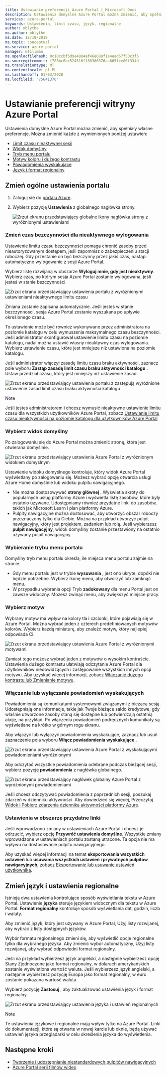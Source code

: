 ```yaml
---
title: Ustawianie preferencji Azure Portal | Microsoft Docs
description: Ustawienia domyślne Azure Portal można zmienić, aby spełniały własne preferencje. Ustawienia obejmują limit czasu sesji nieaktywnej, domyślny widok, Tryb menu, kontrast, motyw, powiadomienia i języki oraz formaty regionalne
services: azure-portal
keywords: Ustawienia, limit czasu, język, regionalne
author: mblythe
ms.author: mblythe
ms.date: 12/19/2019
ms.topic: conceptual
ms.service: azure-portal
manager: mtillman
ms.openlocfilehash: 0c18ccbf5d9e4884af46e088f1a4ead67f50c3f5
ms.sourcegitcommit: f788bc6bc524516f186386376ca6651ce80f334d
ms.translationtype: MT
ms.contentlocale: pl-PL
ms.lasthandoff: 01/03/2020
ms.locfileid: "75641370"
---
```

# <a name="set-your-azure-portal-preferences"></a>Ustawianie preferencji witryny Azure Portal

Ustawienia domyślne Azure Portal można zmienić, aby spełniały własne preferencje. Można zmienić każde z wymienionych poniżej ustawień:

* [Limit czasu nieaktywnej sesji](#change-the-idle-duration-for-inactive-sign-out)
* [Widok domyślny](#choose-your-default-view)
* [Tryb menu portalu](#choose-a-portal-menu-mode)
* [Motyw koloru i dużego kontrastu](#choose-a-theme)
* [Powiadomienia wyskakujące](#enable-or-disable-pop-up-notifications)
* [Język i format regionalny](#change-language-and-regional-settings)

## <a name="change-general-portal-settings"></a>Zmień ogólne ustawienia portalu

1. Zaloguj się do [portalu Azure](https://portal.azure.com).
2. Wybierz pozycję **Ustawienia** z globalnego nagłówka strony.

    ![Zrzut ekranu przedstawiający globalne ikony nagłówka strony z wyróżnionymi ustawieniami](./media/set-preferences/header-settings.png)

### <a name="change-the-idle-duration-for-inactive-sign-out"></a>Zmień czas bezczynności dla nieaktywnego wylogowania

Ustawienie limitu czasu bezczynności pomaga chronić zasoby przed nieautoryzowanym dostępem, jeśli zapomnisz o zabezpieczeniu stacji roboczej. Gdy przestanie on być bezczynny przez jakiś czas, nastąpi automatyczne wylogowanie z sesji Azure Portal.

Wybierz listę rozwijaną w obszarze **Wyloguj mnie, gdy jest nieaktywny**. Wybierz czas, po którym sesja Azure Portal zostanie wylogowana, jeśli jesteś w stanie bezczynności.

   ![Zrzut ekranu przedstawiający ustawienia portalu z wyróżnionymi ustawieniami nieaktywnego limitu czasu](./media/set-preferences/inactive-signout-user.png)

Zmiana zostanie zapisana automatycznie. Jeśli jesteś w stanie bezczynności, sesja Azure Portal zostanie wyszukana po upływie określonego czasu.

To ustawienie może być również wykonywane przez administratora na poziomie katalogu w celu wymuszenia maksymalnego czasu bezczynności. Jeśli administrator skonfigurował ustawienie limitu czasu na poziomie katalogu, nadal można ustawić własny nieaktywny czas wylogowania. Wybierz ustawienie czasu, które jest mniejsze niż ustawiona na poziomie katalogu.

Jeśli administrator włączył zasadę limitu czasu braku aktywności, zaznacz pole wyboru **Zastąp zasadę limit czasu braku aktywności katalogu** . Ustaw przedział czasu, który jest mniejszy niż ustawienie zasad.

   ![Zrzut ekranu przedstawiający ustawienia portalu z zastępują wyróżnione ustawienie zasad limit czasu braku aktywności katalogu](./media/set-preferences/inactive-signout-override.png)


> [!NOTE]
> Jeśli jesteś administratorem i chcesz wymusić nieaktywne ustawienie limitu czasu dla wszystkich użytkowników Azure Portal, zobacz [Ustawianie limitu czasu nieaktywności na poziomie katalogu dla użytkowników Azure Portal](admin-timeout.md)
>

### <a name="choose-your-default-view"></a>Wybierz widok domyślny 

Po zalogowaniu się do Azure Portal można zmienić stronę, która jest otwierana domyślnie.

   ![Zrzut ekranu przedstawiający ustawienia Azure Portal z wyróżnionym widokiem domyślnym](./media/set-preferences/default-view.png)

Ustawienie widoku domyślnego kontroluje, który widok Azure Portal wyświetlany po zalogowaniu się. Możesz wybrać opcję otwarcia usługi Azure Home domyślnie lub widoku pulpitu nawigacyjnego.

* Nie można dostosowywać **strony głównej** .  Wyświetla skróty do popularnych usług platformy Azure i wyświetla listę zasobów, które były ostatnio używane. Udostępniamy również przydatne linki do zasobów, takich jak Microsoft Learn i plan platformy Azure.
* Pulpity nawigacyjne można dostosować, aby utworzyć obszar roboczy przeznaczony tylko dla Ciebie. Można na przykład utworzyć pulpit nawigacyjny, który jest projektem, zadaniem lub rolą. Jeśli wybierzesz **pulpit nawigacyjny**, widok domyślny zostanie przestawiony na ostatnio używany pulpit nawigacyjny.

### <a name="choose-a-portal-menu-mode"></a>Wybieranie trybu menu portalu

Domyślny tryb menu portalu określa, ile miejsca menu portalu zajmie na stronie.

* Gdy menu portalu jest w trybie **wysuwania** , jest ono ukryte, dopóki nie będzie potrzebne. Wybierz ikonę menu, aby otworzyć lub zamknąć menu.
* W przypadku wybrania opcji Tryb **zadokowany** dla menu Portal jest on zawsze widoczny. Możesz zwinąć menu, aby zwiększyć miejsce pracy. 

### <a name="choose-a-theme"></a>Wybierz motyw

Wybrany motyw ma wpływ na kolory tła i czcionki, które pojawiają się w Azure Portal. Można wybrać jeden z czterech predefiniowanych motywów kolorów. Wybierz każdą miniaturę, aby znaleźć motyw, który najlepiej odpowiada Ci.

   ![Zrzut ekranu przedstawiający ustawienia Azure Portal z wyróżnionymi motywami](./media/set-preferences/theme.png)

Zamiast tego możesz wybrać jeden z motywów o wysokim kontraście. Ustawienia dużego kontrastu ułatwiają odczytanie Azure Portal dla użytkowników niedowidzących i zastępowanie wszystkich innych opcji motywu. Aby uzyskać więcej informacji, zobacz [Włączanie dużego kontrastu lub Zmienianie motywu](azure-portal-change-theme-high-contrast.md).

### <a name="enable-or-disable-pop-up-notifications"></a>Włączanie lub wyłączanie powiadomień wyskakujących

Powiadomienia są komunikatami systemowymi związanymi z bieżącą sesją. Udostępniają one informacje, takie jak Twoje bieżące saldo kredytowe, gdy właśnie utworzone zasoby staną się dostępne lub potwierdzają ostatnią akcję, na przykład. Po włączeniu powiadomień podręcznych komunikaty są wyświetlane na krótko w górnym rogu ekranu. 

Aby włączyć lub wyłączyć powiadomienia wyskakujące, zaznacz lub usuń zaznaczenie pola wyboru **Włącz powiadomienia wyskakujące** .

   ![Zrzut ekranu przedstawiający ustawienia Azure Portal z wyskakującymi powiadomieniami wyróżnionymi](./media/set-preferences/popup-notifications.png)

Aby odczytać wszystkie powiadomienia odebrane podczas bieżącej sesji, wybierz pozycję **powiadomienia** z nagłówka globalnego.

   ![Zrzut ekranu przedstawiający nagłówek globalny Azure Portal z wyróżnionymi powiadomieniami](./media/set-preferences/read-notifications.png)

Jeśli chcesz odczytywać powiadomienia z poprzednich sesji, poszukaj zdarzeń w dzienniku aktywności. Aby dowiedzieć się więcej, Przeczytaj [Widok i Pobierz zdarzenia dziennika aktywności platformy Azure](/azure/azure-monitor/platform/activity-log-view).

### <a name="settings-under-useful-links"></a>Ustawienia w obszarze przydatne linki

Jeśli wprowadzono zmiany w ustawieniach Azure Portal i chcesz je odrzucić, wybierz opcję **Przywróć ustawienia domyślne**. Wszystkie zmiany wprowadzone w ustawieniach portalu zostaną utracone. Ta opcja nie ma wpływu na dostosowanie pulpitu nawigacyjnego.

Aby uzyskać więcej informacji na temat **eksportowania wszystkich ustawień** lub **usuwania wszystkich ustawień i prywatnych pulpitów nawigacyjnych**, zobacz [Eksportowanie lub usuwanie ustawień użytkownika](azure-portal-export-delete-settings.md).

## <a name="change-language-and-regional-settings"></a>Zmień język i ustawienia regionalne

Istnieją dwa ustawienia kontrolujące sposób wyświetlania tekstu w Azure Portal. Ustawienie **języka** steruje językiem widocznym dla tekstu w Azure Portal. **Format regionalny** kontroluje sposób wyświetlania dat, godzin, liczb i waluty.

Aby zmienić język, który jest używany w Azure Portal, Użyj listy rozwijanej, aby wybrać z listy dostępnych języków.

Wybór formatu regionalnego zmieni się, aby wyświetlić opcje regionalne tylko dla wybranego języka. Aby zmienić wybór automatyczny, Użyj listy rozwijanej, aby wybrać odpowiedni format regionalny.

Jeśli na przykład wybierzesz język angielski, a następnie wybierzesz opcję Stany Zjednoczone jako format regionalny, w dolarach amerykańskich zostanie wyświetlona wartość waluta. Jeśli wybierzesz język angielski, a następnie wybierzesz pozycję Europa jako format regionalny, w euro zostanie pokazana wartość waluta.

Wybierz pozycję **Zastosuj** , aby zaktualizować ustawienia język i format regionalny.

   ![Zrzut ekranu przedstawiający ustawienia języka i ustawień regionalnych](./media/set-preferences/language.png)

>[!NOTE]
>Te ustawienia językowe i regionalne mają wpływ tylko na Azure Portal. Linki do dokumentacji, które są otwarte w nowej karcie lub oknie, będą używać ustawień języka przeglądarki w celu określenia języka do wyświetlenia.
>

## <a name="next-steps"></a>Następne kroki

* [Tworzenie i udostępnianie niestandardowych pulpitów nawigacyjnych](azure-portal-dashboards.md)
* [Azure Portal serii filmów wideo](azure-portal-video-series.md)
